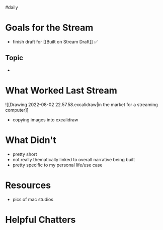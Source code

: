 #daily

# Goals for the Stream

- finish draft for [[Built on Stream Draft]] ✅

## Topic

-

# What Worked Last Stream

![[Drawing 2022-08-02 22.57.58.excalidraw|in the market for a streaming computer]]
- copying images into excalidraw
# What Didn't

- pretty short
- not really thematically linked to overall narrative being built
- pretty specific to my personal life/use case

# Resources

- pics of mac studios

# Helpful Chatters